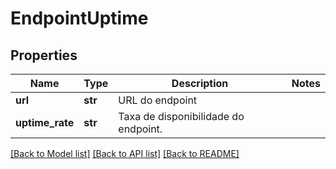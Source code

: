# EndpointUptime

## Properties
Name | Type | Description | Notes
------------ | ------------- | ------------- | -------------
**url** | **str** | URL do endpoint | 
**uptime_rate** | **str** | Taxa de disponibilidade do endpoint. | 

[[Back to Model list]](../README.md#documentation-for-models) [[Back to API list]](../README.md#documentation-for-api-endpoints) [[Back to README]](../README.md)

